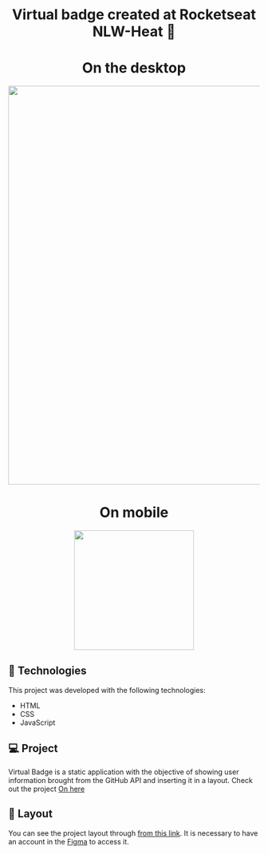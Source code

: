 <h1 align="center">
  Virtual badge created at Rocketseat NLW-Heat 🚀
</h1>

<h1 align="center">
  On the desktop
</h1>

<p align="center">
<img src= "https://user-images.githubusercontent.com/86134783/138542661-829543d0-8b8f-42e6-997a-d284dd182bed.png" width="800px"
</p>
  
<h1 align="center">
  On mobile
</h1>

<p align="center">
<img src= "https://user-images.githubusercontent.com/86134783/138542689-7dc6b598-0050-42b9-be9f-a81e8e86472b.jpeg" width="240px"
</p>
  
## 🚀 Technologies

This project was developed with the following technologies:

- HTML
- CSS
- JavaScript

## 💻 Project

Virtual Badge is a static application with the objective of showing user information brought from the GitHub API and inserting it in a layout.
  Check out the project
[On here](https://otaviocostadev.github.io/virtual-badge-nlw/)

## 🔖 Layout

You can see the project layout through [from this link](<https://www.figma.com/file/9Z2vxc8VTRuZpYjFalCMAl/Badge-Do-While2021-(Copy)?node-id=0%3A1>). It is necessary to have an account in the [Figma](https://figma.com) to access it.
  
